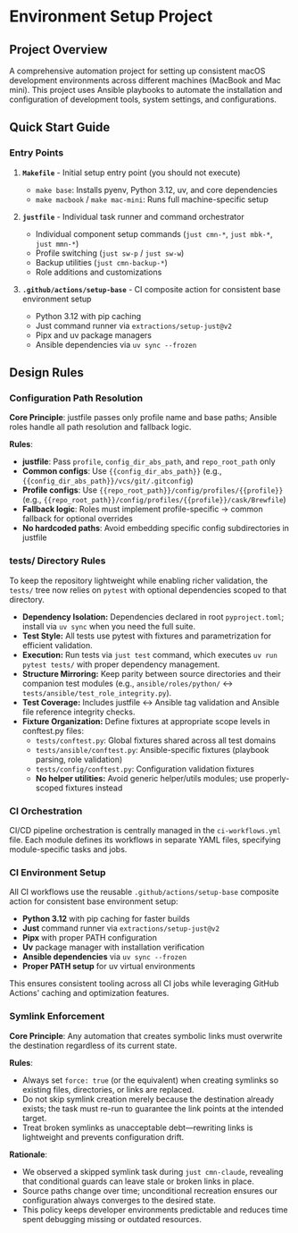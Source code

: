 # Environment Setup Project

## Project Overview
A comprehensive automation project for setting up consistent macOS development environments across different machines (MacBook and Mac mini). This project uses Ansible playbooks to automate the installation and configuration of development tools, system settings, and configurations.

## Quick Start Guide

### Entry Points
1. **`Makefile`** - Initial setup entry point (you should not execute)
   - `make base`: Installs pyenv, Python 3.12, uv, and core dependencies
   - `make macbook` / `make mac-mini`: Runs full machine-specific setup

2. **`justfile`** - Individual task runner and command orchestrator
   - Individual component setup commands (`just cmn-*`, `just mbk-*`, `just mmn-*`)
   - Profile switching (`just sw-p` / `just sw-w`)
   - Backup utilities (`just cmn-backup-*`)
   - Role additions and customizations

3. **`.github/actions/setup-base`** - CI composite action for consistent base environment setup
   - Python 3.12 with pip caching
   - Just command runner via `extractions/setup-just@v2`
   - Pipx and uv package managers
   - Ansible dependencies via `uv sync --frozen`

## Design Rules

### Configuration Path Resolution
**Core Principle**: justfile passes only profile name and base paths; Ansible roles handle all path resolution and fallback logic.

**Rules**:
- **justfile**: Pass `profile`, `config_dir_abs_path`, and `repo_root_path` only
- **Common configs**: Use `{{config_dir_abs_path}}` (e.g., `{{config_dir_abs_path}}/vcs/git/.gitconfig`)
- **Profile configs**: Use `{{repo_root_path}}/config/profiles/{{profile}}` (e.g., `{{repo_root_path}}/config/profiles/{{profile}}/cask/Brewfile`)
- **Fallback logic**: Roles must implement profile-specific → common fallback for optional overrides
- **No hardcoded paths**: Avoid embedding specific config subdirectories in justfile

### tests/ Directory Rules

To keep the repository lightweight while enabling richer validation, the `tests/` tree now relies on `pytest` with optional dependencies scoped to that directory.

- **Dependency Isolation:** Dependencies declared in root `pyproject.toml`; install via `uv sync` when you need the full suite.
- **Test Style:** All tests use pytest with fixtures and parametrization for efficient validation.
- **Execution:** Run tests via `just test` command, which executes `uv run pytest tests/` with proper dependency management.
- **Structure Mirroring:** Keep parity between source directories and their companion test modules (e.g., `ansible/roles/python/` ↔ `tests/ansible/test_role_integrity.py`).
- **Test Coverage:** Includes justfile ↔ Ansible tag validation and Ansible file reference integrity checks.
- **Fixture Organization:** Define fixtures at appropriate scope levels in conftest.py files:
  - `tests/conftest.py`: Global fixtures shared across all test domains
  - `tests/ansible/conftest.py`: Ansible-specific fixtures (playbook parsing, role validation)
  - `tests/config/conftest.py`: Configuration validation fixtures
  - **No helper utilities:** Avoid generic helper/utils modules; use properly-scoped fixtures instead

### CI Orchestration

CI/CD pipeline orchestration is centrally managed in the `ci-workflows.yml` file.
Each module defines its workflows in separate YAML files, specifying module-specific tasks and jobs.

### CI Environment Setup

All CI workflows use the reusable `.github/actions/setup-base` composite action for consistent base environment setup:

- **Python 3.12** with pip caching for faster builds
- **Just** command runner via `extractions/setup-just@v2`
- **Pipx** with proper PATH configuration
- **Uv** package manager with installation verification
- **Ansible dependencies** via `uv sync --frozen`
- **Proper PATH setup** for uv virtual environments

This ensures consistent tooling across all CI jobs while leveraging GitHub Actions' caching and optimization features. 

### Symlink Enforcement
**Core Principle**: Any automation that creates symbolic links must overwrite the destination regardless of its current state.

**Rules**:
- Always set `force: true` (or the equivalent) when creating symlinks so existing files, directories, or links are replaced.
- Do not skip symlink creation merely because the destination already exists; the task must re-run to guarantee the link points at the intended target.
- Treat broken symlinks as unacceptable debt—rewriting links is lightweight and prevents configuration drift.

**Rationale**:
- We observed a skipped symlink task during `just cmn-claude`, revealing that conditional guards can leave stale or broken links in place.
- Source paths change over time; unconditional recreation ensures our configuration always converges to the desired state.
- This policy keeps developer environments predictable and reduces time spent debugging missing or outdated resources.
